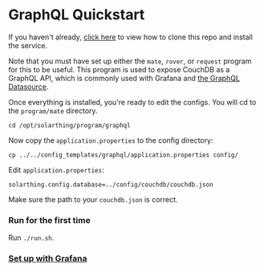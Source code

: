 # GraphQL Quickstart
If you haven't already, [click here](quickstart.md) to view how to clone this repo and install the service.

Note that you must have set up either the `mate`, `rover`, or `request` program for this to be useful.
This program is used to expose CouchDB as a GraphQL API, which is commonly used with Grafana and [the GraphQL Datasource](https://github.com/fifemon/graphql-datasource).

Once everything is installed, you're ready to edit the configs. You will cd to the `program/mate` directory.
```
cd /opt/solarthing/program/graphql
```

Now copy the `application.properties` to the config directory:
```shell script
cp ../../config_templates/graphql/application.properties config/
```

Edit `application.properties`:
```
solarthing.config.database=../config/couchdb/couchdb.json
```
Make sure the path to your `couchdb.json` is correct.

### Run for the first time
Run `./run.sh`.

### [Set up with Grafana](../../graphql/grafana_datasource_setup.md)

